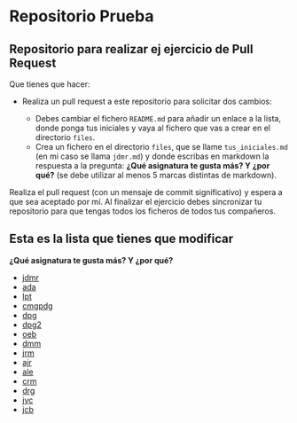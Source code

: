 # Repositorio Prueba

## Repositorio para realizar ej ejercicio de Pull Request

Que tienes que hacer:

* Realiza un pull request a este repositorio para solicitar dos cambios:

    * Debes cambiar el fichero `README.md` para añadir un enlace a la lista, donde ponga tus iniciales y vaya al fichero que vas a crear en el directorio `files`.
    * Crea un  fichero en el directorio `files`, que se llame `tus_iniciales.md` (en mi caso se llama `jdmr.md`) y donde escribas en markdown la respuesta a la pregunta: **¿Qué asignatura te gusta más? Y ¿por qué?** (se debe utilizar al menos 5 marcas distintas de markdown).

Realiza el pull request (con un mensaje de commit significativo) y espera a que sea aceptado por mí. Al finalizar el ejercicio debes sincronizar tu repositorio para que tengas todos los ficheros de todos tus compañeros.

## Esta es la lista que tienes que modificar

**¿Qué asignatura te gusta más? Y ¿por qué?**

* [jdmr](files/jdmr.md)
* [ada](files/ada.md)
* [lpt](files/lpt.md)
* [cmgpdg](files/cmgpdg.md)
* [dpg](files/dpg.md)
* [dpg2](files/dpg2.md)
* [oeb](files/oeb.md)
* [dmm](files/dmm.md)
* [jrm](files/jrm.md)
* [ajr](files/ajr.md)
* [ale](files/ale.md)
* [crm](files/crm.md)
* [drg](files/drg.md)
* [jvc](files/jvc.md)
* [jcb](files/jcb.md)
